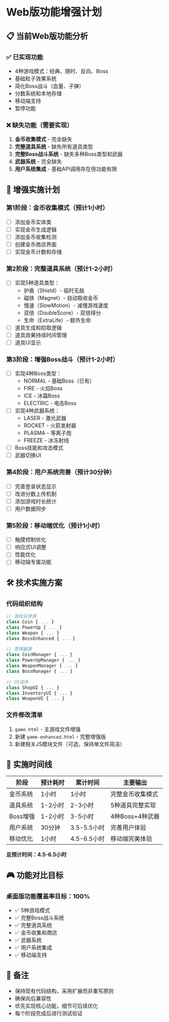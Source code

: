 # Web版功能增强计划

## 📋 当前Web版功能分析

### ✅ 已实现功能
- 4种游戏模式：经典、限时、反向、Boss
- 基础粒子效果系统
- 简化Boss战斗（血量、子弹）
- 分数系统和本地存储
- 移动端支持
- 暂停功能

### ❌ 缺失功能（需要实现）
1. **金币收集模式** - 完全缺失
2. **完整道具系统** - 缺失所有道具类型
3. **完整Boss战斗系统** - 缺失多种Boss类型和武器
4. **武器系统** - 完全缺失
5. **用户系统集成** - 基础API调用存在但功能有限

## 🎯 增强实施计划

### 第1阶段：金币收集模式（预计1小时）
- [ ] 添加金币实体类
- [ ] 实现金币生成逻辑
- [ ] 添加金币收集检测
- [ ] 创建金币商店界面
- [ ] 实现金币计数和存储

### 第2阶段：完整道具系统（预计1-2小时）
- [ ] 实现5种道具类型：
  - 护盾（Shield）- 临时无敌
  - 磁铁（Magnet）- 自动吸收金币
  - 慢速（SlowMotion）- 减慢游戏速度
  - 双倍（DoubleScore）- 双倍得分
  - 生命（ExtraLife）- 额外生命
- [ ] 道具生成和拾取逻辑
- [ ] 道具效果持续时间管理
- [ ] 道具UI显示

### 第3阶段：增强Boss战斗（预计1-2小时）
- [ ] 实现4种Boss类型：
  - NORMAL - 基础Boss（已有）
  - FIRE - 火焰Boss
  - ICE - 冰霜Boss  
  - ELECTRIC - 电击Boss
- [ ] 实现4种武器系统：
  - LASER - 激光武器
  - ROCKET - 火箭发射器
  - PLASMA - 等离子炮
  - FREEZE - 冰冻射线
- [ ] Boss技能和攻击模式
- [ ] 武器切换UI

### 第4阶段：用户系统完善（预计30分钟）
- [ ] 完善登录状态显示
- [ ] 改进分数上传机制
- [ ] 添加游戏时长统计
- [ ] 用户数据同步

### 第5阶段：移动端优化（预计1小时）
- [ ] 触摸控制优化
- [ ] 响应式UI调整
- [ ] 性能优化
- [ ] 移动端专属功能

## 🛠️ 技术实施方案

### 代码组织结构
```javascript
// 游戏实体类
class Coin { ... }
class PowerUp { ... }
class Weapon { ... }
class BossEnhanced { ... }

// 管理器类
class CoinManager { ... }
class PowerUpManager { ... }
class WeaponManager { ... }
class BossManager { ... }

// UI组件
class ShopUI { ... }
class InventoryUI { ... }
class WeaponUI { ... }
```

### 文件修改清单
1. `game.html` - 主游戏文件增强
2. 新建 `game-enhanced.html` - 完整增强版
3. 新建相关JS模块文件（可选，保持单文件简洁）

## 📅 实施时间线

| 阶段 | 预计耗时 | 累计时间 | 主要输出 |
|-----|---------|----------|----------|
| 金币系统 | 1小时 | 1小时 | 完整金币收集模式 |
| 道具系统 | 1-2小时 | 2-3小时 | 5种道具完整实现 |
| Boss增强 | 1-2小时 | 3-5小时 | 4种Boss+4种武器 |
| 用户系统 | 30分钟 | 3.5-5.5小时 | 完善用户体验 |
| 移动优化 | 1小时 | 4.5-6.5小时 | 移动端完美体验 |

**总预计时间：4.5-6.5小时**

## 🎮 功能对比目标

### 桌面版功能覆盖率目标：100%
- ✅ 5种游戏模式
- ✅ 完整Boss战斗系统
- ✅ 完整道具系统  
- ✅ 金币收集和商店
- ✅ 武器系统
- ✅ 用户系统集成
- ✅ 移动端支持

## 📝 备注
- 保持现有代码结构，采用扩展而非重写原则
- 确保向后兼容性
- 优先实现核心功能，细节可后续优化
- 每个阶段完成后进行测试验证 